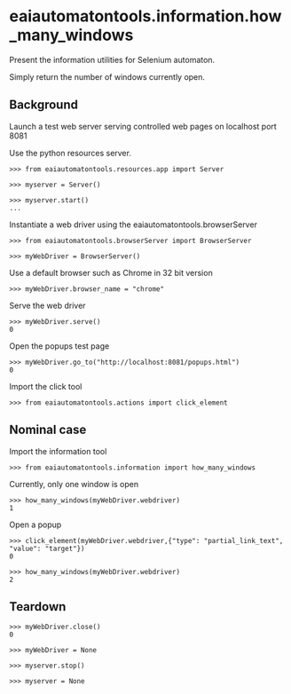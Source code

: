 # eaiautomatontools.information.how_many_windows

Present the information utilities for Selenium automaton.

Simply return the number of windows currently open.


## Background

Launch a test web server serving controlled web pages on localhost port 8081

Use the python resources server.

    >>> from eaiautomatontools.resources.app import Server

    >>> myserver = Server()

    >>> myserver.start()
    ...

Instantiate a web driver using the eaiautomatontools.browserServer

    >>> from eaiautomatontools.browserServer import BrowserServer

    >>> myWebDriver = BrowserServer()

Use a default browser such as Chrome in 32 bit version

    >>> myWebDriver.browser_name = "chrome"

Serve the web driver

    >>> myWebDriver.serve()
    0
  
  

Open the popups test page

    >>> myWebDriver.go_to("http://localhost:8081/popups.html")
    0

Import the click tool

    >>> from eaiautomatontools.actions import click_element

## Nominal case

Import the information tool

    >>> from eaiautomatontools.information import how_many_windows

Currently, only one window is open

    >>> how_many_windows(myWebDriver.webdriver)
    1

Open a popup

    >>> click_element(myWebDriver.webdriver,{"type": "partial_link_text", "value": "target"})
    0

    >>> how_many_windows(myWebDriver.webdriver)
    2

## Teardown

    >>> myWebDriver.close()
    0

    >>> myWebDriver = None

    >>> myserver.stop()

    >>> myserver = None
